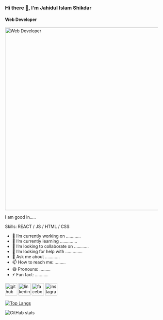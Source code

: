 ### Hi there 👋, I'm Jahidul Islam Shikdar
#### Web Developer
<img src="[https://scontent.fcgp4-2.fna.fbcdn.net/v/t39.30808-6/343506061_149334021231803_7896201314731769339_n.jpg?stp=cp6_dst-jpg&_nc_cat=110&ccb=1-7&_nc_sid=dd5e9f&_nc_eui2=AeEflz7v-GK8l5NuBrekwW2q5f_nnX0dsnXl_-edfR2ydccOT-7VB-0NqRJ9yyBqDnV-ACWX6UJzSKaEc1fNuc30&_nc_ohc=WJnvp-P8-VQAX91t-EO&_nc_zt=23&_nc_ht=scontent.fcgp4-2.fna&oh=00_AfBaATY4Nsy9q5jrcdG4bUuZ3-7R8XZZHKgxdiSYgDpqoA&oe=6591EC74](https://avatars.githubusercontent.com/u/118066090?v=4)" alt="Web Developer" width="900" height="600">


I am good in.....

Skills: REACT / JS / HTML / CSS

- 🔭 I’m currently working on ............ 
- 🌱 I’m currently learning .............. 
- 👯 I’m looking to collaborate on ............ 
- 🤔 I’m looking for help with .............. 
- 💬 Ask me about ............ 
- 📫 How to reach me: ......... 
- 😄 Pronouns: ......... 
- ⚡ Fun fact: ........... 


[<img  src='https://cdn.jsdelivr.net/npm/simple-icons@3.0.1/icons/github.svg' alt='github' height='40'>](https://github.com/jishad10)  [<img src='https://cdn.jsdelivr.net/npm/simple-icons@3.0.1/icons/linkedin.svg' alt='linkedin' height='40'>](https://www.linkedin.com/in/https://www.linkedin.com/in/jahidul-islam-shikdar-3b1b18293//)  [<img src='https://cdn.jsdelivr.net/npm/simple-icons@3.0.1/icons/facebook.svg' alt='facebook' height='40'>](https://www.facebook.com/https://web.facebook.com/jahidulislam.jishad)  [<img src='https://cdn.jsdelivr.net/npm/simple-icons@3.0.1/icons/instagram.svg' alt='instagram' height='40'>](https://www.instagram.com/https://www.instagram.com/jahidulislamjishad/?hl=en/)  

[![Top Langs](https://github-readme-stats.vercel.app/api/top-langs/?username=jishad10)](https://github.com/anuraghazra/github-readme-stats)

![GitHub stats](https://github-readme-stats.vercel.app/api?username=jishad10&show_icons=true)  

